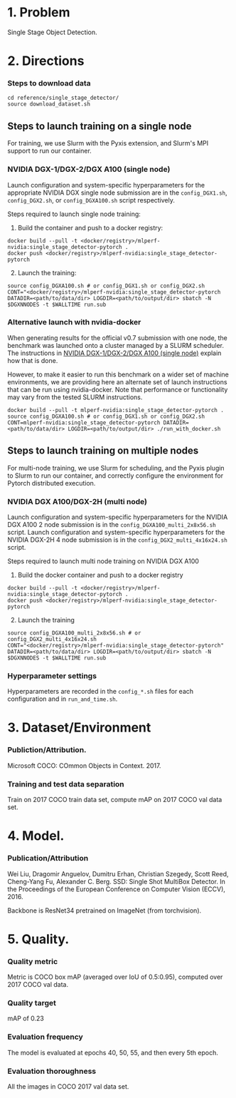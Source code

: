 # 1. Problem

Single Stage Object Detection.


# 2. Directions

### Steps to download data
```
cd reference/single_stage_detector/
source download_dataset.sh
```

## Steps to launch training on a single node

For training, we use Slurm with the Pyxis extension, and Slurm's MPI support to
run our container.

### NVIDIA DGX-1/DGX-2/DGX A100 (single node)

Launch configuration and system-specific hyperparameters for the appropriate
NVIDIA DGX single node submission are in the `config_DGX1.sh`,
`config_DGX2.sh`, or `config_DGXA100.sh` script respectively.

Steps required to launch single node training:

1. Build the container and push to a docker registry:
```
docker build --pull -t <docker/registry>/mlperf-nvidia:single_stage_detector-pytorch .
docker push <docker/registry>/mlperf-nvidia:single_stage_detector-pytorch
```
2. Launch the training:

```
source config_DGXA100.sh # or config_DGX1.sh or config_DGX2.sh
CONT="<docker/registry>/mlperf-nvidia:single_stage_detector-pytorch DATADIR=<path/to/data/dir> LOGDIR=<path/to/output/dir> sbatch -N $DGXNNODES -t $WALLTIME run.sub
```

### Alternative launch with nvidia-docker

When generating results for the official v0.7 submission with one node, the
benchmark was launched onto a cluster managed by a SLURM scheduler. The
instructions in [NVIDIA DGX-1/DGX-2/DGX A100 (single
node)](#nvidia-dgx-1dgx-2dgx-a100-single-node) explain how that is done.

However, to make it easier to run this benchmark on a wider set of machine
environments, we are providing here an alternate set of launch instructions
that can be run using nvidia-docker. Note that performance or functionality may
vary from the tested SLURM instructions.

```
docker build --pull -t mlperf-nvidia:single_stage_detector-pytorch .
source config_DGXA100.sh # or config_DGX1.sh or config_DGX2.sh
CONT=mlperf-nvidia:single_stage_detector-pytorch DATADIR=<path/to/data/dir> LOGDIR=<path/to/output/dir> ./run_with_docker.sh
```


## Steps to launch training on multiple nodes

For multi-node training, we use Slurm for scheduling, and the Pyxis plugin to
Slurm to run our container, and correctly configure the environment for Pytorch
distributed execution.

### NVIDIA DGX A100/DGX-2H (multi node)

Launch configuration and system-specific hyperparameters for the NVIDIA DGX
A100 2 node submission is in the `config_DGXA100_multi_2x8x56.sh` script.
Launch configuration and system-specific hyperparameters for the NVIDIA DGX-2H
4 node submission is in the `config_DGX2_multi_4x16x24.sh` script.

Steps required to launch multi node training on NVIDIA DGX A100

1. Build the docker container and push to a docker registry
```
docker build --pull -t <docker/registry>/mlperf-nvidia:single_stage_detector-pytorch .
docker push <docker/registry>/mlperf-nvidia:single_stage_detector-pytorch
```

2. Launch the training
```
source config_DGXA100_multi_2x8x56.sh # or config_DGX2_multi_4x16x24.sh
CONT="<docker/registry>/mlperf-nvidia:single_stage_detector-pytorch" DATADIR=<path/to/data/dir> LOGDIR=<path/to/output/dir> sbatch -N $DGXNNODES -t $WALLTIME run.sub
```

### Hyperparameter settings

Hyperparameters are recorded in the `config_*.sh` files for each configuration and in `run_and_time.sh`.

# 3. Dataset/Environment
### Publiction/Attribution.
Microsoft COCO: COmmon Objects in Context. 2017.

### Training and test data separation
Train on 2017 COCO train data set, compute mAP on 2017 COCO val data set.

# 4. Model.
### Publication/Attribution
Wei Liu, Dragomir Anguelov, Dumitru Erhan, Christian Szegedy, Scott Reed, Cheng-Yang Fu, Alexander C. Berg. SSD: Single Shot MultiBox Detector. In the Proceedings of the European Conference on Computer Vision (ECCV), 2016.

Backbone is ResNet34 pretrained on ImageNet (from torchvision).

# 5. Quality.
### Quality metric
Metric is COCO box mAP (averaged over IoU of 0.5:0.95), computed over 2017 COCO val data.

### Quality target
mAP of 0.23

### Evaluation frequency
The model is evaluated at epochs 40, 50, 55, and then every 5th epoch.

### Evaluation thoroughness
All the images in COCO 2017 val data set.
